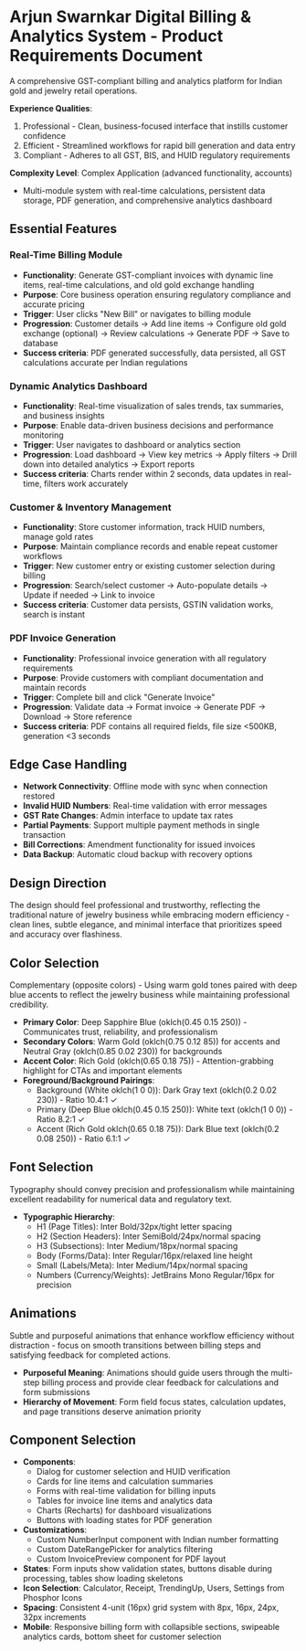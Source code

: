 # Arjun Swarnkar Digital Billing & Analytics System - Product Requirements Document

A comprehensive GST-compliant billing and analytics platform for Indian gold and jewelry retail operations.

**Experience Qualities**: 
1. Professional - Clean, business-focused interface that instills customer confidence
2. Efficient - Streamlined workflows for rapid bill generation and data entry
3. Compliant - Adheres to all GST, BIS, and HUID regulatory requirements

**Complexity Level**: Complex Application (advanced functionality, accounts)
- Multi-module system with real-time calculations, persistent data storage, PDF generation, and comprehensive analytics dashboard

## Essential Features

### Real-Time Billing Module
- **Functionality**: Generate GST-compliant invoices with dynamic line items, real-time calculations, and old gold exchange handling
- **Purpose**: Core business operation ensuring regulatory compliance and accurate pricing
- **Trigger**: User clicks "New Bill" or navigates to billing module
- **Progression**: Customer details → Add line items → Configure old gold exchange (optional) → Review calculations → Generate PDF → Save to database
- **Success criteria**: PDF generated successfully, data persisted, all GST calculations accurate per Indian regulations

### Dynamic Analytics Dashboard
- **Functionality**: Real-time visualization of sales trends, tax summaries, and business insights
- **Purpose**: Enable data-driven business decisions and performance monitoring
- **Trigger**: User navigates to dashboard or analytics section
- **Progression**: Load dashboard → View key metrics → Apply filters → Drill down into detailed analytics → Export reports
- **Success criteria**: Charts render within 2 seconds, data updates in real-time, filters work accurately

### Customer & Inventory Management
- **Functionality**: Store customer information, track HUID numbers, manage gold rates
- **Purpose**: Maintain compliance records and enable repeat customer workflows
- **Trigger**: New customer entry or existing customer selection during billing
- **Progression**: Search/select customer → Auto-populate details → Update if needed → Link to invoice
- **Success criteria**: Customer data persists, GSTIN validation works, search is instant

### PDF Invoice Generation
- **Functionality**: Professional invoice generation with all regulatory requirements
- **Purpose**: Provide customers with compliant documentation and maintain records
- **Trigger**: Complete bill and click "Generate Invoice"
- **Progression**: Validate data → Format invoice → Generate PDF → Download → Store reference
- **Success criteria**: PDF contains all required fields, file size <500KB, generation <3 seconds

## Edge Case Handling
- **Network Connectivity**: Offline mode with sync when connection restored
- **Invalid HUID Numbers**: Real-time validation with error messages
- **GST Rate Changes**: Admin interface to update tax rates
- **Partial Payments**: Support multiple payment methods in single transaction
- **Bill Corrections**: Amendment functionality for issued invoices
- **Data Backup**: Automatic cloud backup with recovery options

## Design Direction
The design should feel professional and trustworthy, reflecting the traditional nature of jewelry business while embracing modern efficiency - clean lines, subtle elegance, and minimal interface that prioritizes speed and accuracy over flashiness.

## Color Selection
Complementary (opposite colors) - Using warm gold tones paired with deep blue accents to reflect the jewelry business while maintaining professional credibility.

- **Primary Color**: Deep Sapphire Blue (oklch(0.45 0.15 250)) - Communicates trust, reliability, and professionalism
- **Secondary Colors**: Warm Gold (oklch(0.75 0.12 85)) for accents and Neutral Gray (oklch(0.85 0.02 230)) for backgrounds
- **Accent Color**: Rich Gold (oklch(0.65 0.18 75)) - Attention-grabbing highlight for CTAs and important elements
- **Foreground/Background Pairings**: 
  - Background (White oklch(1 0 0)): Dark Gray text (oklch(0.2 0.02 230)) - Ratio 10.4:1 ✓
  - Primary (Deep Blue oklch(0.45 0.15 250)): White text (oklch(1 0 0)) - Ratio 8.2:1 ✓
  - Accent (Rich Gold oklch(0.65 0.18 75)): Dark Blue text (oklch(0.2 0.08 250)) - Ratio 6.1:1 ✓

## Font Selection
Typography should convey precision and professionalism while maintaining excellent readability for numerical data and regulatory text.

- **Typographic Hierarchy**: 
  - H1 (Page Titles): Inter Bold/32px/tight letter spacing
  - H2 (Section Headers): Inter SemiBold/24px/normal spacing  
  - H3 (Subsections): Inter Medium/18px/normal spacing
  - Body (Forms/Data): Inter Regular/16px/relaxed line height
  - Small (Labels/Meta): Inter Medium/14px/normal spacing
  - Numbers (Currency/Weights): JetBrains Mono Regular/16px for precision

## Animations
Subtle and purposeful animations that enhance workflow efficiency without distraction - focus on smooth transitions between billing steps and satisfying feedback for completed actions.

- **Purposeful Meaning**: Animations should guide users through the multi-step billing process and provide clear feedback for calculations and form submissions
- **Hierarchy of Movement**: Form field focus states, calculation updates, and page transitions deserve animation priority

## Component Selection
- **Components**: 
  - Dialog for customer selection and HUID verification
  - Cards for line items and calculation summaries  
  - Forms with real-time validation for billing inputs
  - Tables for invoice line items and analytics data
  - Charts (Recharts) for dashboard visualizations
  - Buttons with loading states for PDF generation
- **Customizations**: 
  - Custom NumberInput component with Indian number formatting
  - Custom DateRangePicker for analytics filtering
  - Custom InvoicePreview component for PDF layout
- **States**: Form inputs show validation states, buttons disable during processing, tables show loading skeletons
- **Icon Selection**: Calculator, Receipt, TrendingUp, Users, Settings from Phosphor Icons
- **Spacing**: Consistent 4-unit (16px) grid system with 8px, 16px, 24px, 32px increments
- **Mobile**: Responsive billing form with collapsible sections, swipeable analytics cards, bottom sheet for customer selection